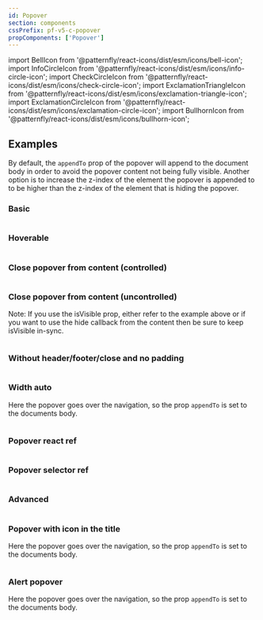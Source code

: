 ```yaml
---
id: Popover
section: components
cssPrefix: pf-v5-c-popover
propComponents: ['Popover']
---
```


import BellIcon from '@patternfly/react-icons/dist/esm/icons/bell-icon';
import InfoCircleIcon from '@patternfly/react-icons/dist/esm/icons/info-circle-icon';
import CheckCircleIcon from '@patternfly/react-icons/dist/esm/icons/check-circle-icon';
import ExclamationTriangleIcon from '@patternfly/react-icons/dist/esm/icons/exclamation-triangle-icon';
import ExclamationCircleIcon from '@patternfly/react-icons/dist/esm/icons/exclamation-circle-icon';
import BullhornIcon from '@patternfly/react-icons/dist/esm/icons/bullhorn-icon';

## Examples

By default, the `appendTo` prop of the popover will append to the document body in order to avoid the popover content not being fully visible. Another option is to increase the z-index of the element the popover is appended to to be higher than the z-index of the element that is hiding the popover.

### Basic

```ts file="./PopoverBasic.tsx"

```

### Hoverable

```ts file="./PopoverHover.tsx"

```

### Close popover from content (controlled)

```ts file="./PopoverCloseControlled.tsx"

```

### Close popover from content (uncontrolled)

Note: If you use the isVisible prop, either refer to the example above or if you want to use the hide callback from the content then be sure to keep isVisible in-sync.

```ts file="./PopoverCloseUncontrolled.tsx"

```

### Without header/footer/close and no padding

```ts file="./PopoverWithoutHeaderFooterCloseNoPadding.tsx"

```

### Width auto

Here the popover goes over the navigation, so the prop `appendTo` is set to the documents body.

```ts file="./PopoverWidthAuto.tsx"

```

### Popover react ref

```ts file="./PopoverReactRef.tsx"

```

### Popover selector ref

```ts file="./PopoverSelectorRef.tsx"

```

### Advanced

```ts file="./PopoverAdvanced.tsx"

```

### Popover with icon in the title

Here the popover goes over the navigation, so the prop `appendTo` is set to the documents body.

```ts file="./PopoverWithIconInTheTitle.tsx"

```

### Alert popover

Here the popover goes over the navigation, so the prop `appendTo` is set to the documents body.

```ts file="./PopoverAlert.tsx"

```
